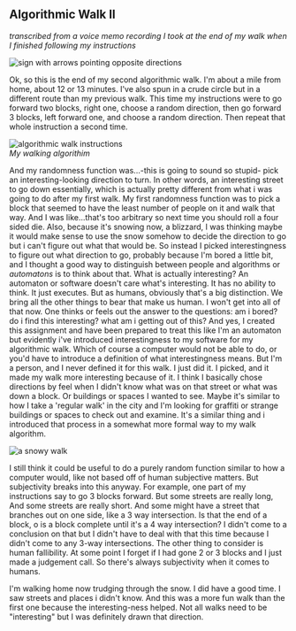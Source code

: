 ## Algorithmic Walk II

_transcribed from a voice memo recording I took at the end of my walk when I finished following my instructions_

![sign with arrows pointing opposite directions]({{site.baseurl}}/algorithmic-walk/IMG_7637.JPG)

Ok, so this is the end of my second algorithmic walk. I'm about a mile from home, about 12 or 13 minutes. I've also spun in a crude circle but in a different route than my previous walk. This time my instructions were to go forward two blocks, right one, choose a random direction, then go forward 3 blocks, left forward one, and choose a random direction. Then repeat that whole instruction a second time.

![algorithmic walk instructions]({{site.baseurl}}/algorithmic-walk/IMG_7632.JPG)  
*My walking algorithim*  

And my randomness function was...-this is going to sound so stupid- pick an interesting-looking direction to turn. In other words, an interesting street to go down essentially, which is actually pretty different from what i was going to do after my first walk. My first randomness function was to pick a block that seemed to have the least number of people on it and walk that way. And I was like...that's too arbitrary so next time you should roll a four sided die. Also, because it's snowing now, a blizzard, I was thinking maybe it would make sense to use the snow somehow to decide the direction to go but i can't figure out what that would be. So instead I picked interestingness to figure out what direction to go, probably because I'm bored a little bit, and I thought a good way to distinguish between people and algorithms or *automatons* is to think about that. What is actually interesting? An automaton or software doesn't care what's interesting. It has no ability to think. It just executes. But as humans, obviously that's a big distinction. We bring all the other things to bear that make us human. I won't get into all of that now. One thinks or feels out the answer to the questions: am i bored? do i find this interesting? what am i getting out of this? And yes, I created this assignment and have been prepared to treat this like I'm an automaton but evidently i've introduced interestingness to my software for my algorithmic walk. Which of course a computer would not be able to do, or you'd have to introduce a definition of what interestingness means. But I'm a person, and I never defined it for this walk. I just did it. I picked, and it made my walk more interesting because of it. I think I basically chose directions by feel when I didn't know what was on that street or what was down a block. Or buildings or spaces I wanted to see. Maybe it's similar to how I take a 'regular walk' in the city and I'm looking for graffiti or strange buildings or spaces to check out and examine. It's a similar thing and i introduced that process in a somewhat more formal way to my walk algorithm. 

![a snowy walk]({{site.baseurl}}/algorithmic-walk/IMG_7635.JPG)

I still think it could be useful to do a purely random function similar to how a computer would, like not based off of human subjective matters. But subjectivity breaks into this anyway. For example, one part of my instructions say to go 3 blocks forward. But some streets are really long, And some streets are really short. And some might have a street that branches out on one side, like a 3 way intersection. Is that the end of a block, o is a block complete until it's a 4 way intersection? I didn't come to a conclusion on that but I didn't have to deal with that this time because I didn't come to any 3-way intersections. The other thing to consider is human fallibility. At some point I forget if I had gone 2 or 3 blocks and I just made a judgement call. So there's always subjectivity when it comes to humans. 

I'm walking home now trudging through the snow. I did have a good time. I saw streets and places i didn't know. And this was a more fun walk than the first one because the interesting-ness helped. Not all walks need to be "interesting" but I was definitely drawn that direction.
